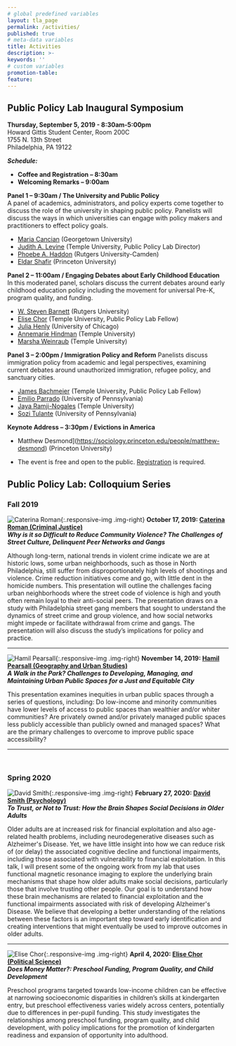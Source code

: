 ```yaml
---
# global predefined variables
layout: tla_page
permalink: /activities/
published: true
# meta-data variables
title: Activities
description: >-
keywords: ''
# custom variables
promotion-table: 
feature: 
---
```

## Public Policy Lab Inaugural Symposium
**Thursday, September 5, 2019 - 8:30am-5:00pm**<br>
Howard Gittis Student Center, Room 200C<br>
1755 N. 13th Street<br>
Philadelphia, PA 19122<br>

**_Schedule:_**<br>

- **Coffee and Registration – 8:30am**<br>
- **Welcoming Remarks – 9:00am**<br>

**Panel 1 – 9:30am / The University and Public Policy**<br>
A panel of academics, administrators, and policy experts come together to discuss the role of the university in shaping public policy. Panelists will discuss the ways in which universities can engage with policy makers and practitioners to effect policy goals.

- [Maria Cancian](https://gufaculty360.georgetown.edu/s/contact/0031Q00001wxa5XQAQ/maria-cancian) (Georgetown University)<br>
- [Judith A. Levine](https://liberalarts.temple.edu/academics/faculty/levine-judith) (Temple University, Public Policy Lab Director)<br>
- [Phoebe A. Haddon](https://www.camden.rutgers.edu/about/biography-chancellor-phoebe-haddon) (Rutgers University-Camden)<br>
- [Eldar Shafir](https://wws.princeton.edu/faculty-research/faculty/shafir) (Princeton University)<br>

**Panel 2 – 11:00am / Engaging Debates about Early Childhood Education**<br>
In this moderated panel, scholars discuss the current debates around early childhood education policy including the movement for universal Pre-K, program quality, and funding.

- [W. Steven Barnett](https://gse.rutgers.edu/steven_barnett) (Rutgers University)<br>
- [Elise Chor](https://liberalarts.temple.edu/academics/faculty/chor-elise) (Temple University, Public Policy Lab Fellow)<br>
- [Julia Henly](https://ssa.uchicago.edu/ssascholars/j-henly) (University of Chicago)<br>
- [Annemarie Hindman](https://education.temple.edu/about/faculty-staff/annemarie-h-hindman-ahindman) (Temple University)<br>
- [Marsha Weinraub](https://liberalarts.temple.edu/academics/faculty/weinraub-marsha) (Temple University)<br>

**Panel 3 – 2:00pm / Immigration Policy and Reform**
Panelists discuss immigration policy from academic and legal perspectives, examining current debates around unauthorized immigration, refugee policy, and sanctuary cities.

- [James Bachmeier](https://liberalarts.temple.edu/academics/faculty/bachmeier-james) (Temple University, Public Policy Lab Fellow)<br>
- [Emilio Parrado](https://sociology.sas.upenn.edu/eparrado) (University of Pennsylvania)<br>
- [Jaya Ramji-Nogales](https://www.law.temple.edu/contact/jaya-ramji-nogales/) (Temple University)<br>
- [Sozi Tulante](https://www.law.upenn.edu/live/profiles/1322-sozi-tulante) (University of Pennsylvania)<br>

**Keynote Address – 3:30pm / Evictions in America**
- Matthew Desmond](https://sociology.princeton.edu/people/matthew-desmond) (Princeton University)<br>

- The event is free and open to the public. [Registration](https://events.temple.edu/public-policy-lab-inaugural-symposium) is required.

## Public Policy Lab: Colloquium Series

### Fall 2019


![Caterina Roman]({{site.baseurl}}/media/resizedcaterinaroman.jpg){:.responsive-img .img-right}
**October 17, 2019: [Caterina Roman (Criminal Justice)](https://liberalarts.temple.edu/academics/faculty/roman-caterina)**<br>
**_Why is it so Difficult to Reduce Community Violence?  The Challenges of Street Culture, Delinquent Peer Networks and Gangs_**<br>

Although long-term, national trends in violent crime indicate we are at historic lows, some urban neighborhoods, such as those in North Philadelphia, still suffer from disproportionately high levels of shootings and violence. Crime reduction initiatives come and go, with little dent in the homicide numbers. This presentation will outline the challenges facing urban neighborhoods where the street code of violence is high and youth often remain loyal to their anti-social peers. The presentation draws on a study with Philadelphia street gang members that sought to understand the dynamics of street crime and group violence, and how social networks might impede or facilitate withdrawal from crime and gangs. The presentation will also discuss the study’s implications for policy and practice.

___

![Hamil Pearsall]({{site.baseurl}}/media/resizedhamilpearsall.jpg){:.responsive-img .img-right}
**November 14, 2019: [Hamil Pearsall (Geography and Urban Studies)](https://liberalarts.temple.edu/academics/faculty/pearsall-hamil)**<br>
**_A Walk in the Park? Challenges to Developing, Managing, and Maintaining Urban Public Spaces for a Just and Equitable City_**<br>

This presentation examines inequities in urban public spaces through a series of questions, including: Do low-income and minority communities have lower levels of access to public spaces than wealthier and/or whiter communities? Are privately owned and/or privately managed public spaces less publicly accessible than publicly owned and managed spaces? What are the primary challenges to overcome to improve public space accessibility?

___
 
### Spring 2020


![David Smith]({{site.baseurl}}/media/resizeddavidsmith.jpg){:.responsive-img .img-right}
**February 27, 2020: [David Smith (Psychology)](https://liberalarts.temple.edu/academics/faculty/smith-david-v)**<br>
**_To Trust, or Not to Trust: How the Brain Shapes Social Decisions in Older Adults_**<br>

Older adults are at increased risk for financial exploitation and also age-related health problems, including neurodegenerative diseases such as Alzheimer's Disease. Yet, we have little insight into how we can reduce risk of (or delay) the associated cognitive decline and functional impairments, including those associated with vulnerability to financial exploitation. In this talk, I will present some of the ongoing work from my lab that uses functional magnetic resonance imaging to explore the underlying brain mechanisms that shape how older adults make social decisions, particularly those that involve trusting other people. Our goal is to understand how these brain mechanisms are related to financial exploitation and the functional impairments associated with risk of developing Alzheimer's Disease. We believe that developing a better understanding of the relations between these factors is an important step toward early identification and creating interventions that might eventually be used to improve outcomes in older adults.

___

![Elise Chor]({{site.baseurl}}/media/resizedchor.jpg){:.responsive-img .img-right}
**April 4, 2020: [Elise Chor (Political Science)](https://liberalarts.temple.edu/academics/faculty/chor-elise)**<br>
**_Does Money Matter?: Preschool Funding, Program Quality, and Child Development_**<br>

Preschool programs targeted towards low-income children can be effective at narrowing socioeconomic disparities in children’s skills at kindergarten entry, but preschool effectiveness varies widely across centers, potentially due to differences in per-pupil funding. This study investigates the relationships among preschool funding, program quality, and child development, with policy implications for the promotion of kindergarten readiness and expansion of opportunity into adulthood.
